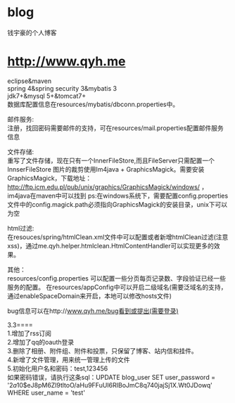 # blog
钱宇豪的个人博客

# http://www.qyh.me

eclipse&maven<br/> 
spring 4&spring security 3&mybatis 3<br/>
jdk7+&mysql 5+&tomcat7+<br/>
数据库配置信息在resources/mybatis/dbconn.properties中。<br/>

邮件服务:<br/>
注册，找回密码需要邮件的支持，可在resources/mail.properties配置邮件服务信息<br/>

文件存储:<br/>
重写了文件存储，现在只有一个InnerFileStore,而且FileServer只需配置一个InnserFileStore
图片的裁剪使用Im4java + GraphicsMagick。需要安装GraphicsMagick，下载地址：http://ftp.icm.edu.pl/pub/unix/graphics/GraphicsMagick/windows/ ，im4java在maven中可以找到
ps:在windows系统下，需要配置config.properties文件中的config.magick.path必须指向GraphicsMagick的安装目录，unix下可以为空

html过滤:<br/>
在resouces/spring/htmlClean.xml文件中可以配置或者新增htmlClean过滤(注意xss)，通过me.qyh.helper.htmlclean.HtmlContentHandler可以实现更多的效果。

其他：<br/>
resources/config.properties 可以配置一些分页每页记录数、字段验证已经一些服务的配置。
在resources/appConfig中可以开启二级域名(需要泛域名的支持，通过enableSpaceDomain来开启，本地可以修改hosts文件)

bug信息可以在http://www.qyh.me/bug看到或提出(需要登录)

3.3====<br/>
1.增加了rss订阅</br>
2.增加了qq的oauth登录</br>
3.删除了相册、附件组、附件和投票，只保留了博客、站内信和挂件。</br>
4.新增了文件管理，用来统一管理上传的文件</br>
5.初始化用户名和密码：test,123456</br>
如果密码错误，请执行这条sql：UPDATE blog_user SET user_password = '$2a$10$eJ8pM6Zl9tltoO/aHu9FFuUI6RIBoJmC8q740jajSj1X.Wt0JDowq' WHERE user_name = 'test'
